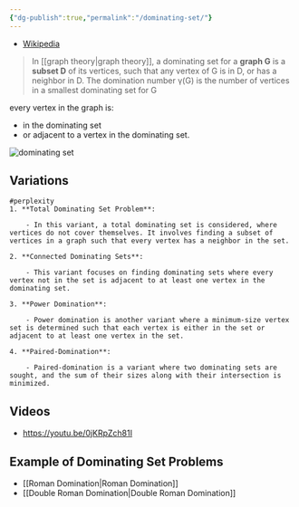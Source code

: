 ```yaml
---
{"dg-publish":true,"permalink":"/dominating-set/"}
---
```



- [Wikipedia](https://en.wikipedia.org/wiki/Dominating_set#:~:text=In%20graph%20theory%2C%20a%20dominating,smallest%20dominating%20set%20for%20G.)


> In [[graph theory\|graph theory]], a dominating set for a **graph G** is a **subset D** of its vertices, such that any vertex of G is in D, or has a neighbor in D. The domination number γ(G) is the number of vertices in a smallest dominating set for G

every vertex in the graph is:
- in the dominating set
- or adjacent to a vertex in the dominating set.

![dominating set](https://upload.wikimedia.org/wikipedia/commons/thumb/e/e1/Dominating-set.svg/300px-Dominating-set.svg.png)
## Variations

```ad-note
#perplexity 
1. **Total Dominating Set Problem**:
    
    - In this variant, a total dominating set is considered, where vertices do not cover themselves. It involves finding a subset of vertices in a graph such that every vertex has a neighbor in the set.
    
2. **Connected Dominating Sets**:
    
    - This variant focuses on finding dominating sets where every vertex not in the set is adjacent to at least one vertex in the dominating set.
    
3. **Power Domination**:
    
    - Power domination is another variant where a minimum-size vertex set is determined such that each vertex is either in the set or adjacent to at least one vertex in the set.
    
4. **Paired-Domination**:
    
    - Paired-domination is a variant where two dominating sets are sought, and the sum of their sizes along with their intersection is minimized.
```
## Videos

- https://youtu.be/0jKRpZch81I

## Example of Dominating Set Problems

- [[Roman Domination\|Roman Domination]]
- [[Double Roman Domination\|Double Roman Domination]]